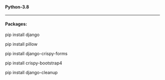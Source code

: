 <h4>Python-3.8</h4>
<hr>

<h4>Packages:</h4>
<p>pip install django</p>
<p>pip install pillow</p>
<p>pip install django-crispy-forms</p>
<p>pip install crispy-bootstrap4</p>
<p>pip install django-cleanup</p>
